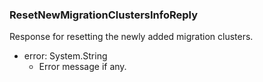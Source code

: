 ### ResetNewMigrationClustersInfoReply
Response for resetting the newly added migration clusters.

- error: System.String
  - Error message if any.

